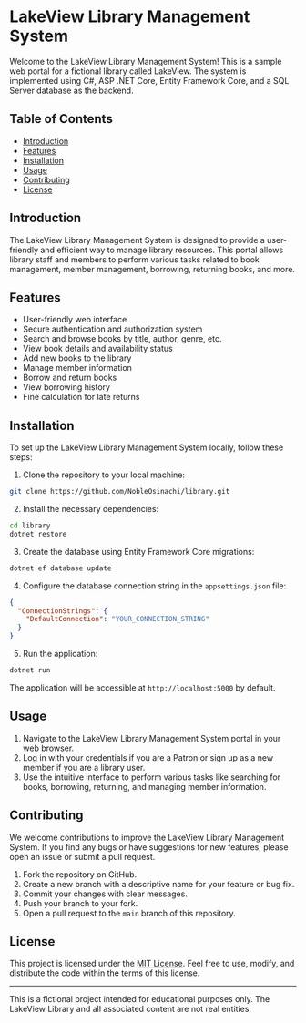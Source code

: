 # LakeView Library Management System

Welcome to the LakeView Library Management System! This is a sample web portal for a fictional library called LakeView. The system is implemented using C#, ASP .NET Core, Entity Framework Core, and a SQL Server database as the backend.

## Table of Contents

- [Introduction](#introduction)
- [Features](#features)
- [Installation](#installation)
- [Usage](#usage)
- [Contributing](#contributing)
- [License](#license)

## Introduction

The LakeView Library Management System is designed to provide a user-friendly and efficient way to manage library resources. This portal allows library staff and members to perform various tasks related to book management, member management, borrowing, returning books, and more.

## Features

- User-friendly web interface
- Secure authentication and authorization system
- Search and browse books by title, author, genre, etc.
- View book details and availability status
- Add new books to the library
- Manage member information
- Borrow and return books
- View borrowing history
- Fine calculation for late returns

## Installation

To set up the LakeView Library Management System locally, follow these steps:

1. Clone the repository to your local machine:

```bash
git clone https://github.com/NobleOsinachi/library.git
```

2. Install the necessary dependencies:

```bash
cd library
dotnet restore
```

3. Create the database using Entity Framework Core migrations:

```bash
dotnet ef database update
```

4. Configure the database connection string in the `appsettings.json` file:

```json
{
  "ConnectionStrings": {
    "DefaultConnection": "YOUR_CONNECTION_STRING"
  }
}
```

5. Run the application:

```bash
dotnet run
```

The application will be accessible at `http://localhost:5000` by default.

## Usage

1. Navigate to the LakeView Library Management System portal in your web browser.
2. Log in with your credentials if you are a Patron or sign up as a new member if you are a library user. 
3. Use the intuitive interface to perform various tasks like searching for books, borrowing, returning, and managing member information.

## Contributing

We welcome contributions to improve the LakeView Library Management System. If you find any bugs or have suggestions for new features, please open an issue or submit a pull request.

1. Fork the repository on GitHub.
2. Create a new branch with a descriptive name for your feature or bug fix.
3. Commit your changes with clear messages.
4. Push your branch to your fork.
5. Open a pull request to the `main` branch of this repository.

## License

This project is licensed under the [MIT License](LICENSE). Feel free to use, modify, and distribute the code within the terms of this license.

---
This is a fictional project intended for educational purposes only. The LakeView Library and all associated content are not real entities.
